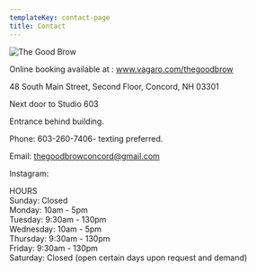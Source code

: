 ```yaml
---
templateKey: contact-page
title: Contact
---
```

![The Good Brow](/img/20191022_222733.jpg "The Good Brow")

Online booking available at :     www.vagaro.com/thegoodbrow

48 South Main Street, Second Floor, Concord, NH 03301

Next door to Studio 603

Entrance behind building. 

Phone: 603-260-7406- texting preferred.

Email: thegoodbrowconcord@gmail.com

Instagram: 

HOURS\
Sunday: Closed\
Monday: 10am - 5pm\
Tuesday: 9:30am - 130pm\
Wednesday: 10am - 5pm\
Thursday: 9:30am - 130pm\
Friday: 9:30am - 130pm\
Saturday: Closed (open certain days upon request and demand)
